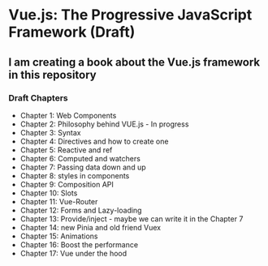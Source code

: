 # Vue.js: The Progressive JavaScript Framework (Draft)

## I am creating a book about the Vue.js framework in this repository

### Draft Chapters

* Chapter 1: Web Components
* Chapter 2: Philosophy behind VUE.js - In progress
* Chapter 3:  Syntax
* Chapter 4:  Directives and how to create one
* Chapter 5:  Reactive and ref
* Chapter 6: Computed and watchers
* Chapter 7: Passing data down and up
* Chapter 8: styles in components
* Chapter 9: Composition API
* Chapter 10:  Slots
* Chapter 11: Vue-Router
* Chapter 12:  Forms and Lazy-loading
* Chapter 13:  Provide/inject - maybe we can write it in the Chapter 7
* Chapter 14: new Pinia and old friend Vuex
* Chapter 15: Animations
* Chapter 16: Boost the performance
* Chapter 17: Vue under the hood 
